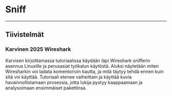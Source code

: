 # Sniff

---

## Tiivistelmät

### Karvinen 2025 Wireshark

Karvisen kirjoittamassa tutoriaalissa käydään läpi Wireshark snifferin asennus Linuxille ja perusasiat työkalun käytöstä.  Aluksi näytetään miten Wiresharkin voi ladata komentorivin kautta, ja mitä täytyy tehdä ennen kuin sitä voi käyttää.  Tutoriaali etenee vaiheittain ja käyttää kuvia havainnollistamaan prosessia, jotta lukija pystyy kaappaamaan  ja analysoimaan ensimmäiset pakettinsa.
